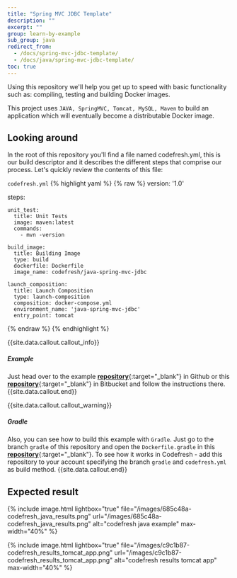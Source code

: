```yaml
---
title: "Spring MVC JDBC Template"
description: ""
excerpt: ""
group: learn-by-example
sub_group: java
redirect_from:
  - /docs/spring-mvc-jdbc-template/
  - /docs/java/spring-mvc-jdbc-template/
toc: true
---
```

Using this repository we'll help you get up to speed with basic functionality such as: compiling, testing and building Docker images.

This project uses `JAVA, SpringMVC, Tomcat, MySQL, Maven` to build an application which will eventually become a distributable Docker image.

## Looking around
In the root of this repository you'll find a file named codefresh.yml, this is our build descriptor and it describes the different steps that comprise our process. Let's quickly review the contents of this file:

  `codefresh.yml`
{% highlight yaml %}
{% raw %}
version: '1.0'

steps:

    unit_test:
      title: Unit Tests
      image: maven:latest
      commands:
        - mvn -version

    build_image:
      title: Building Image
      type: build
      dockerfile: Dockerfile
      image_name: codefresh/java-spring-mvc-jdbc

    launch_composition:
      title: Launch Composition
      type: launch-composition
      composition: docker-compose.yml
      environment_name: 'java-spring-mvc-jdbc'
      entry_point: tomcat
{% endraw %}
{% endhighlight %}

{{site.data.callout.callout_info}}
##### Example

Just head over to the example [__repository__](https://github.com/codefreshdemo/cf-example-java-hello-world){:target="_blank"} in Github or this [__repository__](https://bitbucket.org/codefresh_io/cf-example-java-hello-world){:target="_blank"} in Bitbucket and follow the instructions there.
{{site.data.callout.end}}

{{site.data.callout.callout_warning}}
##### Gradle

Also, you can see how to build this example with `Gradle`. 
Just go to the branch `gradle` of this repository and open the `Dockerfile.gradle` in this [__repository__](https://github.com/codefreshdemo/cf-example-java-hello-world/tree/gradle){:target="_blank"}. 
To see how it works in Codefresh - add this repository to your account specifying the branch `gradle` and `codefresh.yml` as build method.
{{site.data.callout.end}}

## Expected result

{% include image.html 
lightbox="true" 
file="/images/685c48a-codefresh_java_results.png" 
url="/images/685c48a-codefresh_java_results.png" 
alt="codefresh java example" 
max-width="40%" 
%}

{% include image.html 
lightbox="true" 
file="/images/c9c1b87-codefresh_results_tomcat_app.png" 
url="/images/c9c1b87-codefresh_results_tomcat_app.png" 
alt="codefresh results tomcat app" 
max-width="40%" 
%}
